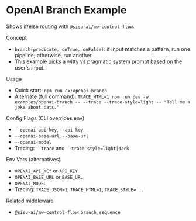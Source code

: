 # OpenAI Branch Example

Shows if/else routing with `@sisu-ai/mw-control-flow`.

Concept
- `branch(predicate, onTrue, onFalse)`: if input matches a pattern, run one pipeline; otherwise, run another.
- This example picks a witty vs pragmatic system prompt based on the user's input.

Usage
- Quick start: `npm run ex:openai:branch`
- Alternate (full command): `TRACE_HTML=1 npm run dev -w examples/openai-branch -- --trace --trace-style=light -- "Tell me a joke about cats."`

Config Flags (CLI overrides env)
- `--openai-api-key`, `--api-key`
- `--openai-base-url`, `--base-url`
- `--openai-model`
- Tracing: `--trace` and `--trace-style=light|dark`

Env Vars (alternatives)
- `OPENAI_API_KEY` or `API_KEY`
- `OPENAI_BASE_URL` or `BASE_URL`
- `OPENAI_MODEL`
- Tracing: `TRACE_JSON=1`, `TRACE_HTML=1`, `TRACE_STYLE=...`

Related middleware
- `@sisu-ai/mw-control-flow`: `branch`, `sequence`

